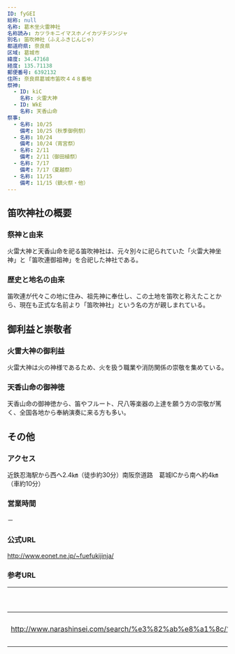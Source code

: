 ```yaml
---
ID: fyGEI
総称: null
名称: 葛木坐火雷神社
名称読み: カツラキニイマスホノイカヅチジンジャ
別名: 笛吹神社（ふえふきじんじゃ）
都道府県: 奈良県
区域: 葛城市
緯度: 34.47168
経度: 135.71138
郵便番号: 6392132
住所: 奈良県葛城市笛吹４４８番地
祭神:
  - ID: kiC
    名称: 火雷大神
  - ID: WkE
    名称: 天香山命
祭事:
  - 名称: 10/25
    備考: 10/25（秋季御例祭）
  - 名称: 10/24
    備考: 10/24（宵宮祭）
  - 名称: 2/11
    備考: 2/11（御田植祭）
  - 名称: 7/17
    備考: 7/17（夏越祭）
  - 名称: 11/15
    備考: 11/15（鎮火祭・他）
---
```


## 笛吹神社の概要

### 祭神と由来

火雷大神と天香山命を祀る笛吹神社は、元々別々に祀られていた「火雷大神坐神」と「笛吹連御祖神」を合祀した神社である。

### 歴史と地名の由来

笛吹連が代々この地に住み、祖先神に奉仕し、この土地を笛吹と称えたことから、現在も正式な名前より「笛吹神社」という名の方が親しまれている。

## 御利益と崇敬者

### 火雷大神の御利益

火雷大神は火の神様であるため、火を扱う職業や消防関係の崇敬を集めている。

### 天香山命の御神徳

天香山命の御神徳から、笛やフルート、尺八等楽器の上達を願う方の崇敬が篤く、全国各地から奉納演奏に来る方も多い。

## その他

### アクセス

近鉄忍海駅から西へ2.4㎞（徒歩約30分）南阪奈道路　葛城ICから南へ約4㎞（車約10分）

### 営業時間

－

### 公式URL

http://www.eonet.ne.jp/~fuefukijinja/

### 参考URL

| URL                                                                                                                   | 説明   |
| --------------------------------------------------------------------------------------------------------------------- | ------ |
| http://www.narashinsei.com/search/%e3%82%ab%e8%a1%8c/%e8%91%9b%e6%9c%a8%e5%9d%90%e7%81%ab%e9%9b%b7%e7%a5%9e%e7%a4%be/ | 神社庁 |
